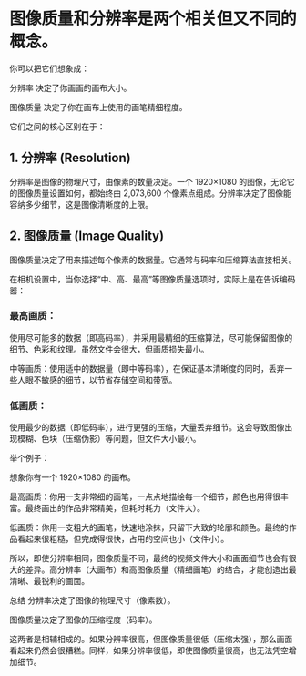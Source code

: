 # 图像质量和分辨率是两个相关但又不同的概念。
你可以把它们想象成：

分辨率 决定了你画画的画布大小。

图像质量 决定了你在画布上使用的画笔精细程度。

它们之间的核心区别在于：

## 1. 分辨率 (Resolution)
分辨率是图像的物理尺寸，由像素的数量决定。一个 1920×1080 的图像，无论它的图像质量设置如何，都始终由 2,073,600 个像素点组成。分辨率决定了图像能容纳多少细节，这是图像清晰度的上限。

## 2. 图像质量 (Image Quality)
图像质量决定了用来描述每个像素的数据量。它通常与码率和压缩算法直接相关。

在相机设置中，当你选择“中、高、最高”等图像质量选项时，实际上是在告诉编码器：

### 最高画质：
使用尽可能多的数据（即高码率），并采用最精细的压缩算法，尽可能保留图像的细节、色彩和纹理。虽然文件会很大，但画质损失最小。

中等画质：使用适中的数据量（即中等码率），在保证基本清晰度的同时，丢弃一些人眼不敏感的细节，以节省存储空间和带宽。

### 低画质：
使用最少的数据（即低码率），进行更强的压缩，大量丢弃细节。这会导致图像出现模糊、色块（压缩伪影）等问题，但文件大小最小。

举个例子：

想象你有一个 1920×1080 的画布。

最高画质：你用一支非常细的画笔，一点点地描绘每一个细节，颜色也用得很丰富。最终画出的作品非常精美，但耗时耗力（文件大）。

低画质：你用一支粗大的画笔，快速地涂抹，只留下大致的轮廓和颜色。最终的作品看起来很粗糙，但完成得很快，占用的空间也小（文件小）。

所以，即使分辨率相同，图像质量不同，最终的视频文件大小和画面细节也会有很大的差异。高分辨率（大画布）和高图像质量（精细画笔）的结合，才能创造出最清晰、最锐利的画面。

总结
分辨率决定了图像的物理尺寸（像素数）。

图像质量决定了图像的压缩程度（码率）。

这两者是相辅相成的。如果分辨率很高，但图像质量很低（压缩太强），那么画面看起来仍然会很糟糕。同样，如果分辨率很低，即使图像质量很高，也无法凭空增加细节。
